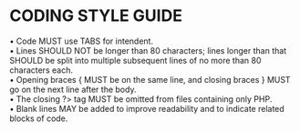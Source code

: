 <h1>CODING STYLE GUIDE</h1>

<article>
•	Code MUST use TABS for intendent.<br>
•	Lines SHOULD NOT be longer than 80 characters; lines longer than that SHOULD be split into multiple subsequent lines of no more than 80     characters each.<br>
•	Opening braces { MUST be on the same line, and closing braces } MUST go on the next line after the body.<br>
•	The closing ?> tag MUST be omitted from files containing only PHP.<br>
•	Blank lines MAY be added to improve readability and to indicate related blocks of code.<br>
</article>
